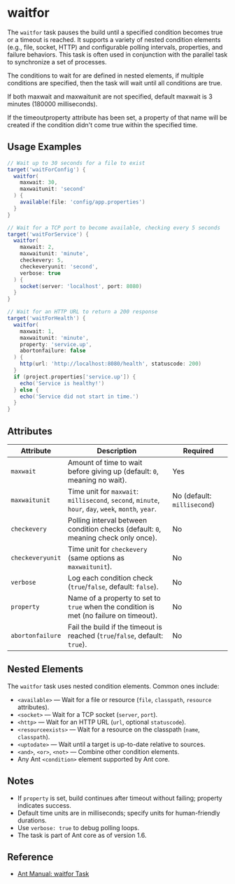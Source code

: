 # waitfor

The `waitfor` task pauses the build until a specified condition becomes true or a timeout is reached. It supports a variety of nested condition elements (e.g., file, socket, HTTP) and configurable polling intervals, properties, and failure behaviors. 
This task is often used in conjunction with the parallel task to synchronize a set of processes.

The conditions to wait for are defined in nested elements, if multiple conditions are specified, then the task will wait until all conditions are true.

If both maxwait and maxwaitunit are not specified, default maxwait is 3 minutes (180000 milliseconds).

If the timeoutproperty attribute has been set, a property of that name will be created if the condition didn't come true within the specified time.

## Usage Examples

```groovy
// Wait up to 30 seconds for a file to exist
target('waitForConfig') {
  waitfor(
    maxwait: 30,
    maxwaitunit: 'second'
  ) {
    available(file: 'config/app.properties')
  }
}

// Wait for a TCP port to become available, checking every 5 seconds
target('waitForService') {
  waitfor(
    maxwait: 2,
    maxwaitunit: 'minute',
    checkevery: 5,
    checkeveryunit: 'second',
    verbose: true
  ) {
    socket(server: 'localhost', port: 8080)
  }
}

// Wait for an HTTP URL to return a 200 response
target('waitForHealth') {
  waitfor(
    maxwait: 1,
    maxwaitunit: 'minute',
    property: 'service.up',
    abortonfailure: false
  ) {
    http(url: 'http://localhost:8080/health', statuscode: 200)
  }
  if (project.properties['service.up']) {
    echo('Service is healthy!')
  } else {
    echo('Service did not start in time.')
  }
}
```

## Attributes

| Attribute        | Description                                                                                         | Required                    |
|------------------|-----------------------------------------------------------------------------------------------------|-----------------------------|
| `maxwait`        | Amount of time to wait before giving up (default: `0`, meaning no wait).                            | Yes                         |
| `maxwaitunit`    | Time unit for `maxwait`: `millisecond`, `second`, `minute`, `hour`, `day`, `week`, `month`, `year`. | No (default: `millisecond`) |
| `checkevery`     | Polling interval between condition checks (default: `0`, meaning check only once).                  | No                          |
| `checkeveryunit` | Time unit for `checkevery` (same options as `maxwaitunit`).                                         | No                          |
| `verbose`        | Log each condition check (`true`/`false`, default: `false`).                                        | No                          |
| `property`       | Name of a property to set to `true` when the condition is met (no failure on timeout).              | No                          |
| `abortonfailure` | Fail the build if the timeout is reached (`true`/`false`, default: `true`).                         | No                          |

## Nested Elements

The `waitfor` task uses nested condition elements. Common ones include:

- `<available>` — Wait for a file or resource (`file`, `classpath`, `resource` attributes).
- `<socket>` — Wait for a TCP socket (`server`, `port`).
- `<http>` — Wait for an HTTP URL (`url`, optional `statuscode`).
- `<resourceexists>` — Wait for a resource on the classpath (`name`, `classpath`).
- `<uptodate>` — Wait until a target is up-to-date relative to sources.
- `<and>`, `<or>`, `<not>` — Combine other condition elements.
- Any Ant `<condition>` element supported by Ant core.

## Notes

- If `property` is set, build continues after timeout without failing; property indicates success.
- Default time units are in milliseconds; specify units for human-friendly durations.
- Use `verbose: true` to debug polling loops.
- The task is part of Ant core as of version 1.6.

## Reference

- [Ant Manual: waitfor Task](https://ant.apache.org/manual/Tasks/waitfor.html)
